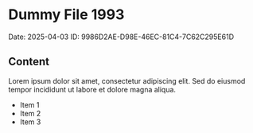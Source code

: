 # Dummy File 1993

Date: 2025-04-03
ID: 9986D2AE-D98E-46EC-81C4-7C62C295E61D

## Content

Lorem ipsum dolor sit amet, consectetur adipiscing elit.
Sed do eiusmod tempor incididunt ut labore et dolore magna aliqua.

* Item 1
* Item 2
* Item 3
